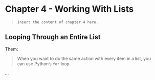 # Chapter 4 - Working With Lists

> `Insert the content of chapter 4 here.`

## Looping Through an Entire List

Them:
> When you want to do the same action with every item in a list, you can use Python’s `for` loop.

...
